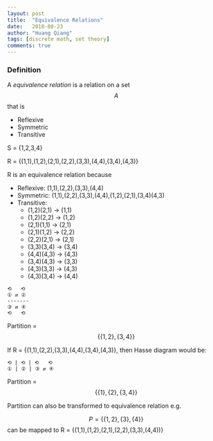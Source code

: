 ```yaml
---
layout: post
title:  "Equivalence Relations"
date:   2018-08-23
author: "Huang Qiang"
tags: [discrete math, set theory]
comments: true
---
```


### Definition

A _equivalence relation_ is a relation on a set $$A$$ that is

- Reflexive
- Symmetric
- Transitive

S = {1,2,3,4}

R = {(1,1),(1,2),(2,1),(2,2),(3,3),(4,4),(3,4),(4,3)}

R is an equivalence relation because

- Reflexive: (1,1),(2,2),(3,3),(4,4)
- Symmetric: (1,1),(2,2),(3,3),(4,4),(1,2),(2,1),(3,4)(4,3)
- Transitive:
	- (1,2)(2,1) -> (1,1)
	- (1,2)(2,2) -> (1,2)
	- (2,1)(1,1) -> (2,1)
	- (2,1)(1,2) -> (2,2)
	- (2,2)(2,1) -> (2,1)
	- (3,3)(3,4) -> (3,4)
	- (4,4)(4,3) -> (4,3)
	- (3,4)(4,3) -> (3,3)
	- (4,3)(3,3) -> (4,3)
	- (4,3)(3,4) -> (4,4)

```
⟲   ⟲
① ⇄ ② 
-------
③ ⇄ ④
⟲   ⟲
```
Partition = $$\{\{1,2\}, \{3,4\}\}$$

If R = {(1,1),(2,2),(3,3),(4,4),(3,4),(4,3)}, then Hasse diagram would be:

```
⟲ | ⟲ | ⟲   ⟲
① | ② | ③ ⇄ ④
```

Partition = $$\{\{1\},\{2\}, \{3,4\}\}$$

Partition can also be transformed to equivalence relation e.g.

$$P = \{\{1,2\}, \{3\}, \{4\}\}$$ can be mapped to R = {(1,1),(1,2),(2,1),(2,2),(3,3),(4,4))}